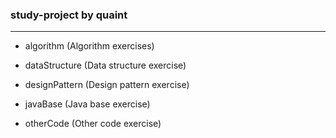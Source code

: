 ### study-project by quaint 

---

 -  algorithm (Algorithm exercises)
    
 -  dataStructure (Data structure exercise)

 -  designPattern (Design pattern exercise)

 -  javaBase (Java base exercise)
 
 -  otherCode (Other code exercise)
